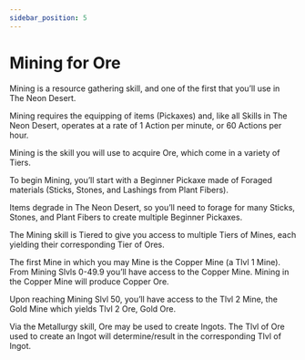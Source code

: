 ```yaml
---
sidebar_position: 5
---
```


# Mining for Ore


Mining is a resource gathering skill, and one of the first that you’ll use in The Neon Desert.

Mining requires the equipping of items (Pickaxes) and, like all Skills in The Neon Desert, operates at a rate of 1 Action per minute, or 60 Actions per hour.

Mining is the skill you will use to acquire Ore, which come in a variety of Tiers.

To begin Mining, you’ll start with a Beginner Pickaxe made of Foraged materials (Sticks, Stones, and Lashings from Plant Fibers).

Items degrade in The Neon Desert, so you’ll need to forage for many Sticks, Stones, and Plant Fibers to create multiple Beginner Pickaxes.

The Mining skill is Tiered to give you access to multiple Tiers of Mines, each yielding their corresponding Tier of Ores.

The first Mine in which you may Mine is the Copper Mine (a Tlvl 1 Mine). From Mining Slvls 0-49.9 you’ll have access to the Copper Mine. Mining in the Copper Mine will produce Copper Ore.

Upon reaching Mining Slvl 50, you’ll have access to the Tlvl 2 Mine, the Gold Mine which yields Tlvl 2 Ore, Gold Ore.

Via the Metallurgy skill, Ore may be used to create Ingots. The Tlvl of Ore used to create an Ingot will determine/result in the corresponding Tlvl of Ingot.

